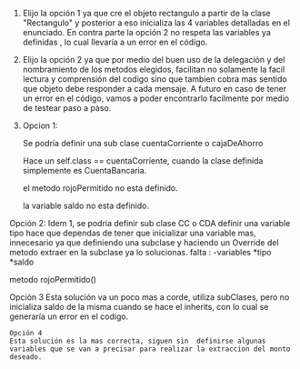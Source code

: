 1) Elijo la opción 1 ya que cre el objeto rectangulo a partir de la clase "Rectangulo" y posterior a eso inicializa las 4 variables detalladas en el enunciado.
     En contra parte la opción 2 no respeta las variables ya definidas , lo cual llevaría a un error en el código.
     
2) Elijo la opción 2 ya que por medio del buen uso de la delegación y del nombramiento de los metodos elegidos, facilitan no solamente la facil lectura y comprensión del codigo  sino que tambien cobra mas sentido que  objeto debe responder a cada mensaje. A futuro en caso de tener un error en el código, vamos a poder encontrarlo facilmente por medio de testear paso a paso.

3) Opcion 1: 
   
   Se podría definir una sub clase cuentaCorriente o cajaDeAhorro
   
   Hace un self.class == cuentaCorriente, cuando la clase definida simplemente es CuentaBancaria.

   el metodo rojoPermitido no esta definido.
   
   la variable saldo no esta definido.


  Opción 2:
  Idem 1, se podria definir sub clase CC o CDA
  definir una variable tipo hace que dependas de tener que inicializar una variable mas, innecesario ya que definiendo una subclase y haciendo un Override del metodo extraer en la subclase ya lo solucionas. 
  falta : 
  -variables
   *tipo
   *saldo
   
   metodo rojoPermitido()
   
   Opción 3
    Esta solución va un poco mas a corde, utiliza subClases, pero no inicializa saldo de la misma cuando se hace el inherits, con lo cual se generaría un error en el codigo.
    
    
    Opción 4
    Esta solución es la mas correcta, siguen sin  definirse algunas variables que se van a precisar para realizar la extraccion del monto deseado.
   
  
